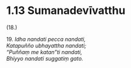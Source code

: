 # 1.13 Sumanadevīvatthu

(18.)

19\. _Idha nandati pecca nandati,_  
_Katapuñño ubhayattha nandati;_  
_“Puññaṃ me katan”ti nandati,_  
_Bhiyyo nandati suggatiṃ gato._
